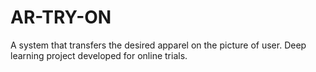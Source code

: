 # AR-TRY-ON

A system that transfers the desired apparel on the picture of user. Deep learning project developed for online trials.
